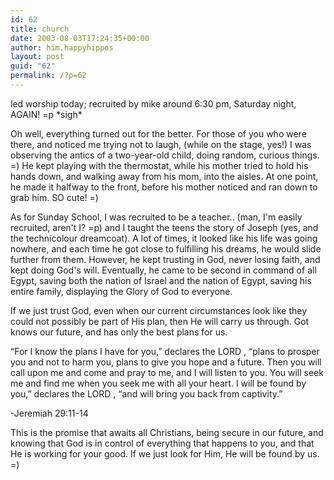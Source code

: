 ```yaml
---
id: 62
title: church
date: 2003-08-03T17:24:35+00:00
author: him.happyhippos
layout: post
guid: "62"
permalink: /?p=62
---
```

led worship today; recruited by mike around 6:30 pm, Saturday night, AGAIN! =p \*sigh\*
  
  
Oh well, everything turned out for the better. For those of you who were there, and noticed me trying not to laugh, (while on the stage, yes!) I was observing the antics of a two-year-old child, doing random, curious things. =) He kept playing with the thermostat, while his mother tried to hold his hands down, and walking away from his mom, into the aisles. At one point, he made it halfway to the front, before his mother noticed and ran down to grab him. SO cute! =)
  
  
As for Sunday School, I was recruited to be a teacher.. (man, I'm easily recruited, aren't I? =p) and I taught the teens the story of Joseph (yes, and the technicolour dreamcoat). A lot of times, it looked like his life was going nowhere, and each time he got close to fulfilling his dreams, he would slide further from them. However, he kept trusting in God, never losing faith, and kept doing God's will. Eventually, he came to be second in command of all Egypt, saving both the nation of Israel and the nation of Egypt, saving his entire family, displaying the Glory of God to everyone.
  
  
If we just trust God, even when our current circumstances look like they could not possibly be part of His plan, then He will carry us through. Got knows our future, and has only the best plans for us.

&#8220;For I know the plans I have for you,&#8221; declares the LORD , &#8220;plans to prosper you and not to harm you, plans to give you hope and a future. Then you will call upon me and come and pray to me, and I will listen to you. You will seek me and find me when you seek me with all your heart. I will be found by you,&#8221; declares the LORD , &#8220;and will bring you back from captivity.&#8221;
  
  
-Jeremiah 29:11-14

This is the promise that awaits all Christians, being secure in our future, and knowing that God is in control of everything that happens to you, and that He is working for your good. If we just look for Him, He will be found by us. =)
